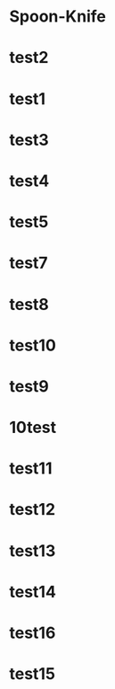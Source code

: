 # Spoon-Knife
# test2
# test1
# test3
# test4
# test5
# test7
# test8
# test10
# test9
# 10test
# test11
# test12
# test13
# test14
# test16
# test15
